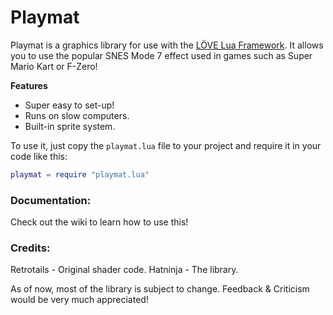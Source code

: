# Playmat

Playmat is a graphics library for use with the [LÖVE Lua Framework](https://love2d.org/).
It allows you to use the popular SNES Mode 7 effect used in games such as Super Mario Kart or F-Zero!

**Features**
+ Super easy to set-up!
+ Runs on slow computers.
+ Built-in sprite system.

To use it, just copy the ```playmat.lua``` file to your project and require it in your code like this:
```lua
playmat = require "playmat.lua"
```

### Documentation:

Check out the wiki to learn how to use this!

### Credits:

Retrotails - Original shader code.
Hatninja - The library.

As of now, most of the library is subject to change.
Feedback & Criticism would be very much appreciated!
